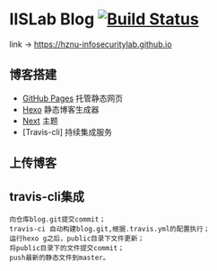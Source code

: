 # IISLab Blog [![Build Status](https://travis-ci.org/HZNU-InfoSecurityLab/HZNU-InfoSecurityLab.github.io.svg?branch=develop)](https://travis-ci.org/github/HZNU-InfoSecurityLab/HZNU-InfoSecurityLab.github.io)
link -> https://hznu-infosecuritylab.github.io

## 博客搭建
 - [GitHub Pages]() 托管静态网页
 - [Hexo]() 静态博客生成器
  - [Next]() 主题
 - [Travis-cli] 持续集成服务

## 上传博客
 

## travis-cli集成
```
向仓库blog.git提交commit；
travis-ci 自动构建blog.git,根据.travis.yml的配置执行；
运行hexo g之后，public目录下文件更新；
将public目录下的文件提交commit；
push最新的静态文件到master。
```